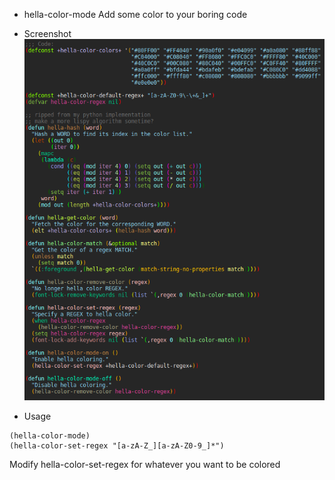 * hella-color-mode
Add some color to your boring code

* Screenshot
![Screenshot](screenshot.png)

* Usage
```
(hella-color-mode)
(hella-color-set-regex "[a-zA-Z_][a-zA-Z0-9_]*")
```
Modify hella-color-set-regex for whatever you want to be colored

